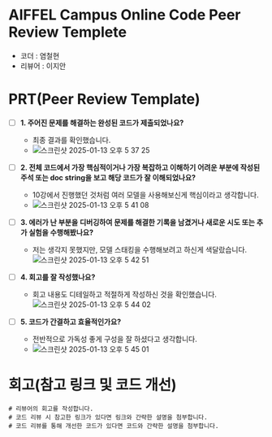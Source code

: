 # AIFFEL Campus Online Code Peer Review Templete
- 코더 : 염철현
- 리뷰어 : 이지안


# PRT(Peer Review Template)
- [ ]  **1. 주어진 문제를 해결하는 완성된 코드가 제출되었나요?**
    - 최종 결과를 확인했습니다.
    - ![스크린샷 2025-01-13 오후 5 37 25](https://github.com/user-attachments/assets/1c510e83-c9e7-4155-ac05-3534d30eef00)
    
- [ ]  **2. 전체 코드에서 가장 핵심적이거나 가장 복잡하고 이해하기 어려운 부분에 작성된 
주석 또는 doc string을 보고 해당 코드가 잘 이해되었나요?**
    - 10강에서 진행했던 것처럼 여러 모델을 사용해보신게 핵심이라고 생각합니다.
    - ![스크린샷 2025-01-13 오후 5 41 08](https://github.com/user-attachments/assets/b9aa29d0-04dc-4d5b-ac09-ae20a79c1ce7)
        
- [ ]  **3. 에러가 난 부분을 디버깅하여 문제를 해결한 기록을 남겼거나
새로운 시도 또는 추가 실험을 수행해봤나요?**
    - 저는 생각지 못했지만, 모델 스태킹을 수행해보려고 하신게 색달랐습니다. 
    ![스크린샷 2025-01-13 오후 5 42 51](https://github.com/user-attachments/assets/0f56d912-651a-4598-9214-5a6284894d40)
    
- [ ]  **4. 회고를 잘 작성했나요?**
    - 회고 내용도 디테일하고 적절하게 작성하신 것을 확인했습니다.
    ![스크린샷 2025-01-13 오후 5 44 02](https://github.com/user-attachments/assets/26626860-a309-49df-891c-23491d1521c7)
    
- [ ]  **5. 코드가 간결하고 효율적인가요?**
    - 전반적으로 가독성 좋게 구성을 잘 하셨다고 생각합니다.
    - ![스크린샷 2025-01-13 오후 5 45 01](https://github.com/user-attachments/assets/dfbf4820-c244-4614-8b8d-2b1b4747219b)


# 회고(참고 링크 및 코드 개선)
```
# 리뷰어의 회고를 작성합니다.
# 코드 리뷰 시 참고한 링크가 있다면 링크와 간략한 설명을 첨부합니다.
# 코드 리뷰를 통해 개선한 코드가 있다면 코드와 간략한 설명을 첨부합니다.
```
